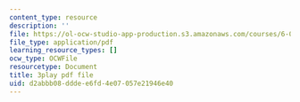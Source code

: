 ```yaml
---
content_type: resource
description: ''
file: https://ol-ocw-studio-app-production.s3.amazonaws.com/courses/6-042j-mathematics-for-computer-science-spring-2015/d2abbb08dddee6fd4e07057e21946e40_s-E5T3igntw.pdf
file_type: application/pdf
learning_resource_types: []
ocw_type: OCWFile
resourcetype: Document
title: 3play pdf file
uid: d2abbb08-ddde-e6fd-4e07-057e21946e40
---
```

